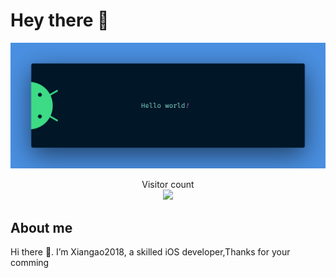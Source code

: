 # Hey there :wave:

<img src="https://github.com/Xiangao2018/Xiangao2018/blob/main/resources/banner.png" alt="Hello world">

<p align="center"> 
  Visitor count<br>
  <img src="https://profile-counter.glitch.me/xiangao2018/count.svg" />
</p>

## About me

Hi there 👋. I’m Xiangao2018, a skilled iOS developer,Thanks for your comming


